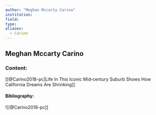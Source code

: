 ```yaml
---
author: "Meghan Mccarty Carino"
institution:
field:
type:
aliases:
  - Carino
---
```


## Meghan Mccarty Carino

### Content:
[[@Carino2018-pc|Life In This Iconic Mid‑century Suburb Shows How California Dreams Are Shrinking]]

#### Bibliography:

![[@Carino2018-pc]]